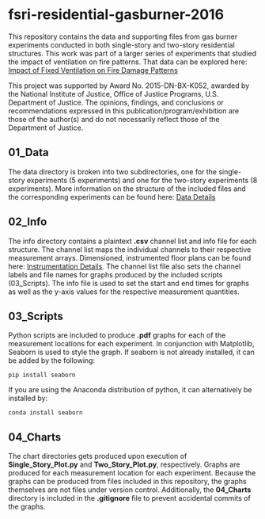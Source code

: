 # fsri-residential-gasburner-2016
This repository contains the data and supporting files from gas burner experiments conducted in both single-story and two-story residential structures. This work was part of a larger series of experiments that studied the impact of ventilation on fire patterns. That data can be explored here: [Impact of Fixed Ventilation on Fire Damage Patterns](https://fireinvestigation.fsri.org/)

This project was supported by Award No. 2015-DN-BX-K052, awarded by the National Institute of Justice, Office of Justice Programs, U.S. Department of Justice. The opinions, findings, and conclusions or recommendations expressed in this publication/program/exhibition are those of the author(s) and do not necessarily reflect those of the Department of Justice.

## 01_Data
The data directory is broken into two subdirectories, one for the single-story experiments (5 experiments) and one for the two-story experiments (8 experiments). More information on the structure of the included files and the corresponding experiments can be found here: [Data Details](01_Data/README.md) 

## 02_Info
The info directory contains a plaintext __.csv__ channel list and info file for each structure. The channel list maps the individual channels to their respective measurement arrays. Dimensioned, instrumented floor plans can be found here: [Instrumentation Details](02_Info/README.md). The channel list file also sets the channel labels and file names for graphs produced by the included scripts (03_Scripts). The info file is used to set the start and end times for graphs as well as the y-axis values for the respective measurement quantities.

## 03_Scripts
Python scripts are included to produce **.pdf** graphs for each of the measurement locations for each experiment. In conjunction with Matplotlib, Seaborn is used to style the graph. If seaborn is not already installed, it can be added by the following:
```
pip install seaborn
```
If you are using the Anaconda distribution of python, it can alternatively be installed by:
```
conda install seaborn
```

## 04_Charts
The chart directories gets produced upon execution of __Single_Story_Plot.py__ and __Two_Story_Plot.py__, respectively. Graphs are produced for each measurement location for each experiment. Because the graphs can be produced from files included in this repository, the graphs themselves are not files under version control. Additionally, the **04_Charts** directory is included in the __.gitignore__ file to prevent accidental commits of the graphs.
